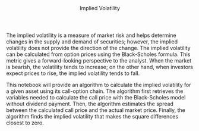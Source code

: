 <header> Implied Volatility </header>

The implied volatility is a measure of market risk and helps determine changes in the supply and demand of securities; however, the implied volatility does not provide the direction of the change. The implied volatility can be calculated from option prices using the Black-Scholes formula. This metric gives a forward-looking perspective to the analyst. When the market is bearish, the volatility tends to increase; on the other hand, when investors expect prices to rise, the implied volatility tends to fall.

This notebook will provide an algorithm to calculate the implied volatility for a given asset using its call-option chain. The algorithm first retrieves the variables needed to calculate the call price with the Black-Scholes model without dividend payment. Then, the algorithm estimates the spread between the calculated call price and the actual market price. Finally, the algorithm finds the implied volatility that makes the square differences closest to zero.

